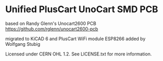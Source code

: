 Unified PlusCart UnoCart SMD PCB
===============

based on Randy Glenn's Unocart2600 PCB 
https://github.com/rglenn/unocart2600-pcb

migrated to KiCAD 6 and PlusCart WiFi module ESP8266 added by Wolfgang Stubig

Licensed under CERN OHL 1.2. See LICENSE.txt for more information.